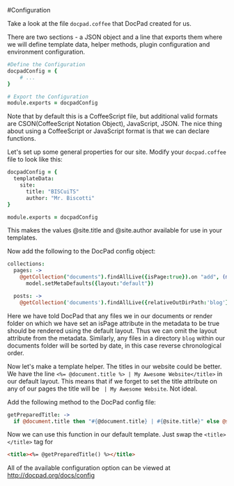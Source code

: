 #Configuration

Take a look at the file `docpad.coffee` that DocPad created for us.

There are two sections - a JSON object and a line that exports them 
where we will define template data, helper
methods, plugin configuration and environment configuration.

```coffeescript
#Define the Configuration
docpadConfig = {
    # ...
}

# Export the Configuration
module.exports = docpadConfig
```

Note that by default this is a CoffeeScript file, but additional valid formats
are CSON(CoffeeScript Notation Object), JavaScript, JSON. The nice thing about
using a CoffeeScript or JavaScript format is that we can declare functions. 

Let's set up some general properties for our site. Modify your `docpad.coffee`
file to look like this:

```coffeescript
docpadConfig = {
  templateData:
    site:
      title: "BISCuiTS"
      author: "Mr. Biscotti"
}

module.exports = docpadConfig
```

This makes the values @site.title and @site.author available for use in your
templates.

Now add the following to the DocPad config object:

```coffeescript
collections:
  pages: ->
    @getCollection("documents").findAllLive({isPage:true}).on "add", (model) ->
      model.setMetaDefaults({layout:"default"})

  posts: ->
    @getCollection('documents').findAllLive({relativeOutDirPath:'blog'},[date:-1])
```

Here we have told DocPad that any files we in our documents or render folder on
which we have set an isPage attribute in the metadata to be true should be
rendered using the default layout. Thus we can omit the layout attribute from
the metadata. Similarly, any files in a directory `blog` within our documents
folder will be sorted by date, in this case reverse chronological order.

Now let's make a template helper. The titles in our website could be better. We
have the line `<%= @document.title %> | My Awesome Website</title>` in our
default layout. This means that if we forget to set the title attribute on any
of our pages the title will be ` | My Awesome Website`. Not ideal.

Add the following method to the DocPad config file:

```coffeescript
getPreparedTitle: -> 
  if @document.title then "#{@document.title} | #{@site.title}" else @site.title
```

Now we can use this function in our default template. Just swap the `<title></title>` tag for 
```html
<title><%= @getPreparedTitle() %></title>
```

All of the available configuration option can be viewed at http://docpad.org/docs/config
